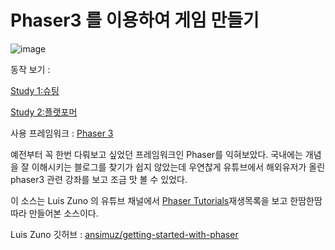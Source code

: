 Phaser3 를 이용하여 게임 만들기
===============================

![image](https://user-images.githubusercontent.com/12654199/141881636-408f82e2-bf1d-4c79-8ccc-66c6e8b01428.png)

동작 보기 : 

[Study 1:슈팅](https://jrevirthuum.github.io/game-using-phaser3/study/index.html)

[Study 2:플랫포머](https://jrevirthuum.github.io/game-using-phaser3/study2/index.html)


사용 프레임워크 : [Phaser 3](phaser.io)

예전부터 꼭 한번 다뤄보고 싶었던 프레임워크인 Phaser를 익혀보았다.
국내에는 개념을 잘 이해시키는 블로그를 찾기가 쉽지 않았는데
우연찮게 유튜브에서 해외유저가 올린 phaser3 관련 강좌를 보고 조금 맛 볼 수 있었다.

이 소스는 Luis Zuno 의 유튜브 채널에서 [Phaser Tutorials](https://www.youtube.com/watch?v=frRWKxB9Hm0&list=PLDyH9Tk5ZdFzEu_izyqgPFtHJJXkc79no)재생목록을 보고 한땀한땀 따라 만들어본 소스이다.

Luis Zuno 깃허브 : [ansimuz/getting-started-with-phaser](https://github.com/ansimuz/getting-started-with-phaser)


